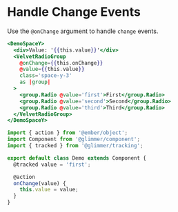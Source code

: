 # Handle Change Events

Use the `@onChange` argument to handle `change` events.

```hbs template
<DemoSpaceY>
  <div>Value: '{{this.value}}'</div>
  <VelvetRadioGroup
    @onChange={{this.onChange}}
    @value={{this.value}}
    class='space-y-3'
    as |group|
  >
    <group.Radio @value='first'>First</group.Radio>
    <group.Radio @value='second'>Second</group.Radio>
    <group.Radio @value='third'>Third</group.Radio>
  </VelvetRadioGroup>
</DemoSpaceY>
```

```js component
import { action } from '@ember/object';
import Component from '@glimmer/component';
import { tracked } from '@glimmer/tracking';

export default class Demo extends Component {
  @tracked value = 'first';

  @action
  onChange(value) {
    this.value = value;
  }
}
```
